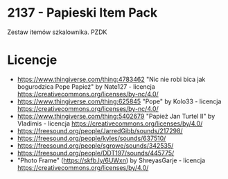 # 2137 - Papieski Item Pack
Zestaw itemów szkalownika. PZDK

# Licencje
- https://www.thingiverse.com/thing:4783462 "Nic nie robi bica jak bogurodzica Pope Papież" by Nate127 - licencja https://creativecommons.org/licenses/by-nc/4.0/
- https://www.thingiverse.com/thing:625845 "Pope" by Kolo33 - licencja https://creativecommons.org/licenses/by-nc/4.0/
- https://www.thingiverse.com/thing:5402679 "Papież Jan Turtel II" by Vladimis - licencja https://creativecommons.org/licenses/by/4.0/
- https://freesound.org/people/JarredGibb/sounds/217298/
- https://freesound.org/people/kyles/sounds/637510/
- https://freesound.org/people/sgrowe/sounds/342535/
- https://freesound.org/people/DDT197/sounds/445775/
- "Photo Frame" (https://skfb.ly/6UWxn) by ShreyasGarje - licencja https://creativecommons.org/licenses/by/4.0/
